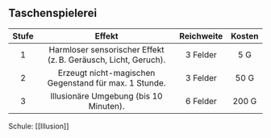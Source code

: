 ## Taschenspielerei
| **Stufe** |                           **Effekt**                           | **Reichweite** | **Kosten** |
| :-------: | :------------------------------------------------------------: | :------------: | :--------: |
|     1     | Harmloser sensorischer Effekt (z. B. Geräusch, Licht, Geruch). |    3 Felder    |    5 G     |
|     2     |     Erzeugt nicht-magischen Gegenstand für max. 1 Stunde.      |    3 Felder    |    50 G    |
|     3     |             Illusionäre Umgebung (bis 10 Minuten).             |    6 Felder    |   200 G    |

Schule: [[Illusion]]